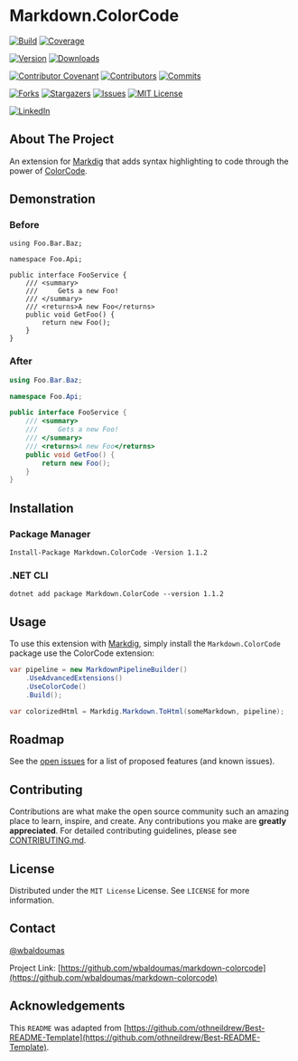 # Markdown.ColorCode

[![Build][github-checks-shield]][github-checks-url]
[![Coverage][coverage-shield]][coverage-url]

[![Version][nuget-version-shield]][nuget-url]
[![Downloads][nuget-downloads-shield]][nuget-url]

[![Contributor Covenant][contributor-covenant-shield]][contributor-covenant-url]
[![Contributors][contributors-shield]][contributors-url]
[![Commits][last-commit-shield]][last-commit-url]

[![Forks][forks-shield]][forks-url]
[![Stargazers][stars-shield]][stars-url]
[![Issues][issues-shield]][issues-url]
[![MIT License][license-shield]][license-url]

[![LinkedIn][linkedin-shield]][linkedin-url]

## About The Project

An extension for [Markdig](https://github.com/xoofx/markdig) that adds syntax highlighting to code through the power of [ColorCode](https://github.com/CommunityToolkit/ColorCode-Universal).

## Demonstration

### Before

```text
using Foo.Bar.Baz;

namespace Foo.Api;

public interface FooService {
    /// <summary>
    ///     Gets a new Foo!
    /// </summary>
    /// <returns>A new Foo</returns>
    public void GetFoo() {
        return new Foo();
    }
}
```

### After

```csharp
using Foo.Bar.Baz;

namespace Foo.Api;

public interface FooService {
    /// <summary>
    ///     Gets a new Foo!
    /// </summary>
    /// <returns>A new Foo</returns>
    public void GetFoo() {
        return new Foo();
    }
}
```

## Installation

### Package Manager

```text
Install-Package Markdown.ColorCode -Version 1.1.2
```

### .NET CLI

```text
dotnet add package Markdown.ColorCode --version 1.1.2
```

## Usage

To use this extension with [Markdig](https://github.com/xoofx/markdig), simply install the `Markdown.ColorCode` package use the ColorCode extension:

```cs
var pipeline = new MarkdownPipelineBuilder()
    .UseAdvancedExtensions()
    .UseColorCode()
    .Build();

var colorizedHtml = Markdig.Markdown.ToHtml(someMarkdown, pipeline);
```

## Roadmap

See the [open issues](https://github.com/wbaldoumas/markdown-colorcode/issues) for a list of proposed features (and known issues).

## Contributing

Contributions are what make the open source community such an amazing place to learn, inspire, and create. Any contributions you make are **greatly appreciated**. For detailed contributing guidelines, please see [CONTRIBUTING.md](CONTRIBUTING.md).

## License

Distributed under the `MIT License` License. See `LICENSE` for more information.

## Contact

[@wbaldoumas](https://github.com/wbaldoumas)

Project Link: [https://github.com/wbaldoumas/markdown-colorcode](https://github.com/wbaldoumas/markdown-colorcode)

## Acknowledgements

This `README` was adapted from
[https://github.com/othneildrew/Best-README-Template](https://github.com/othneildrew/Best-README-Template).

<!-- MARKDOWN LINKS & IMAGES -->
<!-- https://www.markdownguide.org/basic-syntax/#reference-style-links -->
[contributors-shield]: https://img.shields.io/github/contributors/wbaldoumas/markdown-colorcode.svg?style=for-the-badge
[contributors-url]: https://github.com/wbaldoumas/markdown-colorcode/graphs/contributors
[contributor-covenant-shield]: https://img.shields.io/badge/Contributor%20Covenant-2.1-4baaaa.svg?style=for-the-badge
[contributor-covenant-url]: https://github.com/wbaldoumas/markdown-colorcode/blob/main/CODE_OF_CONDUCT.md
[forks-shield]: https://img.shields.io/github/forks/wbaldoumas/markdown-colorcode.svg?style=for-the-badge
[forks-url]: https://github.com/wbaldoumas/markdown-colorcode/network/members
[stars-shield]: https://img.shields.io/github/stars/wbaldoumas/markdown-colorcode.svg?style=for-the-badge
[stars-url]: https://github.com/wbaldoumas/markdown-colorcode/stargazers
[issues-shield]: https://img.shields.io/github/issues/wbaldoumas/markdown-colorcode.svg?style=for-the-badge
[issues-url]: https://github.com/wbaldoumas/markdown-colorcode/issues
[license-shield]: https://img.shields.io/github/license/wbaldoumas/markdown-colorcode.svg?style=for-the-badge
[license-url]: https://github.com/wbaldoumas/markdown-colorcode/blob/main/LICENSE
[linkedin-shield]: https://img.shields.io/badge/-LinkedIn-black.svg?style=for-the-badge&logo=linkedin&colorB=555
[linkedin-url]: https://linkedin.com/in/williambaldoumas
[github-checks-shield]: https://img.shields.io/github/actions/workflow/status/wbaldoumas/markdown-colorcode/build-test.yml?style=for-the-badge
[github-checks-url]: https://github.com/wbaldoumas/markdown-colorcode/actions
[coverage-shield]: https://img.shields.io/codecov/c/github/wbaldoumas/markdown-colorcode?style=for-the-badge
[coverage-url]: https://app.codecov.io/gh/wbaldoumas/markdown-colorcode/branch/main
[nuget-version-shield]: https://img.shields.io/nuget/v/markdown.colorcode?style=for-the-badge
[nuget-downloads-shield]: https://img.shields.io/nuget/dt/markdown.colorcode?style=for-the-badge
[nuget-url]: https://www.nuget.org/packages/markdown.colorcode/
[last-commit-shield]: https://img.shields.io/github/last-commit/wbaldoumas/markdown-colorcode?style=for-the-badge
[last-commit-url]: https://github.com/wbaldoumas/markdown-colorcode/commits/main
